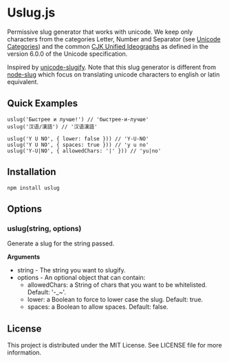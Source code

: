 # Uslug.js

Permissive slug generator that works with unicode.
We keep only characters from the categories Letter, Number and Separator (see [Unicode Categories](http://www.unicode.org/versions/Unicode6.0.0/ch04.pdf))
and the common [CJK Unified Ideographs](http://www.unicode.org/versions/Unicode6.0.0/ch12.pdf) as defined in the version 6.0.0 of the Unicode specification.

Inspired by [unicode-slugify](https://github.com/mozilla/unicode-slugify).
Note that this slug generator is different from [node-slug](https://github.com/dodo/node-slug) which focus on translating unicode characters to english or latin equivalent.


## Quick Examples

    uslug('Быстрее и лучше!') // 'быстрее-и-лучше'
    uslug('汉语/漢語') // '汉语漢語'

    uslug('Y U NO', { lower: false })) // 'Y-U-NO'
    uslug('Y U NO', { spaces: true })) // 'y u no'
    uslug('Y-U|NO', { allowedChars: '|' })) // 'yu|no'


## Installation

    npm install uslug


## Options

### uslug(string, options)

Generate a slug for the string passed.

__Arguments__

* string - The string you want to slugify.
* options - An optional object that can contain:  
    * allowedChars: a String of chars that you want to be whitelisted. Default: '-_~'.  
    * lower: a Boolean to force to lower case the slug. Default: true.  
    * spaces: a Boolean to allow spaces. Default: false.  


## License

This project is distributed under the MIT License. See LICENSE file for more information.